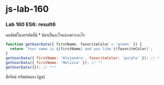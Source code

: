 # js-lab-160
### Lab 160 ES6: result6
ผลลัพธ์ในบรรทัดที่มี * มีค่าเป็นอะไรและเพราะอะไร

```JavaScript
function getUserData({ firstName, favoriteColor = 'green' }) {
  return `Your name is ${firstName} and you like ${favoriteColor}`;
}
getUserData({ firstName: 'Alejandro', favoriteColor: 'purple' }); // *
getUserData({ firstName: 'Melissa' }); // **
getUserData({}); // ***
```
ชัยรัตน์ ทรัพย์สนอง (ตูน)
